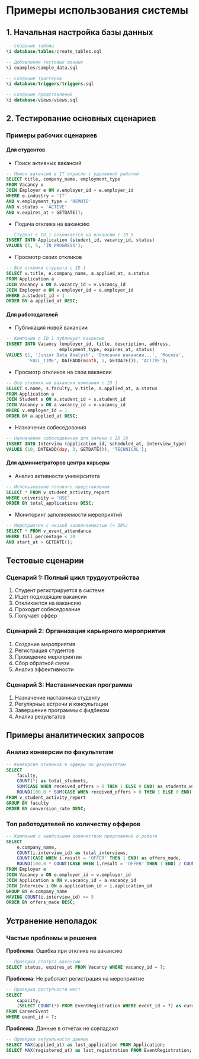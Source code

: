 # Примеры использования системы

## 1. Начальная настройка базы данных
```sql
-- Создание таблиц
\i database/tables/create_tables.sql

-- Добавление тестовых данных
\i examples/sample_data.sql

-- Создание триггеров
\i database/triggers/triggers.sql

-- Создание представлений
\i database/views/views.sql
```

## 2. Тестирование основных сценариев

### Примеры рабочих сценариев

#### Для студентов

- Поиск активных вакансий
```sql
-- Поиск вакансий в IT отрасли с удаленной работой
SELECT title, company_name, employment_type 
FROM Vacancy v
JOIN Employer e ON v.employer_id = e.employer_id
WHERE e.industry = 'IT' 
AND v.employment_type = 'REMOTE'
AND v.status = 'ACTIVE'
AND v.expires_at > GETDATE();
```
- Подача отклика на вакансию
```sql
-- Студент с ID 1 откликается на вакансию с ID 5
INSERT INTO Application (student_id, vacancy_id, status)
VALUES (1, 5, 'IN_PROGRESS');
```
- Просмотр своих откликов
```sql
-- Все отклики студента с ID 1
SELECT v.title, e.company_name, a.applied_at, a.status
FROM Application a
JOIN Vacancy v ON a.vacancy_id = v.vacancy_id
JOIN Employer e ON v.employer_id = e.employer_id
WHERE a.student_id = 1
ORDER BY a.applied_at DESC;
```

#### Для работодателей

- Публикация новой вакансии
```sql
-- Компания с ID 1 публикует вакансию
INSERT INTO Vacancy (employer_id, title, description, address, 
                    employment_type, expires_at, status)
VALUES (1, 'Junior Data Analyst', 'Описание вакансии...', 'Москва',
        'FULL_TIME', DATEADD(month, 1, GETDATE()), 'ACTIVE');
```
- Просмотр откликов на свои вакансии
```sql
-- Все отклики на вакансии компании с ID 1
SELECT s.name, s.faculty, v.title, a.applied_at, a.status
FROM Application a
JOIN Student s ON a.student_id = s.student_id
JOIN Vacancy v ON a.vacancy_id = v.vacancy_id
WHERE v.employer_id = 1
ORDER BY a.applied_at DESC;
```
- Назначение собеседования
```sql
-- Назначение собеседования для заявки с ID 10
INSERT INTO Interview (application_id, scheduled_at, interview_type)
VALUES (10, DATEADD(day, 3, GETDATE()), 'TECHNICAL');
```

#### Для администраторов центра карьеры

- Анализ активности университета
```sql
-- Использование готового представления
SELECT * FROM v_student_activity_report
WHERE university = 'HSE'
ORDER BY total_applications DESC;
```
- Мониторинг заполняемости мероприятий
```sql
-- Мероприятия с низкой заполняемостью (< 30%)
SELECT * FROM v_event_attendance
WHERE fill_percentage < 30
AND start_at > GETDATE();
```

## Тестовые сценарии
### Сценарий 1: Полный цикл трудоустройства
1. Студент регистрируется в системе
2. Ищет подходящие вакансии
3. Откликается на вакансию
4. Проходит собеседование
5. Получает оффер

### Сценарий 2: Организация карьерного мероприятия
1. Создание мероприятия
2. Регистрация студентов
3. Проведение мероприятия
4. Сбор обратной связи
5. Анализ эффективности

### Сценарий 3: Наставническая программа
1. Назначение наставника студенту
2. Регулярные встречи и консультации
3. Завершение программы с фидбеком
4. Анализ результатов

## Примеры аналитических запросов

### Анализ конверсии по факультетам
```sql
-- Конверсия откликов в офферы по факультетам
SELECT 
    faculty,
    COUNT(*) as total_students,
    SUM(CASE WHEN received_offers > 0 THEN 1 ELSE 0 END) as students_with_offers,
    ROUND(100.0 * SUM(CASE WHEN received_offers > 0 THEN 1 ELSE 0 END) / COUNT(*), 1) as conversion_rate
FROM v_student_activity_report
GROUP BY faculty
ORDER BY conversion_rate DESC;
```
### Топ работодателей по количеству офферов
```sql
-- Компании с наибольшим количеством предложений о работе
SELECT 
    e.company_name,
    COUNT(i.interview_id) as total_interviews,
    COUNT(CASE WHEN i.result = 'OFFER' THEN 1 END) as offers_made,
    ROUND(100.0 * COUNT(CASE WHEN i.result = 'OFFER' THEN 1 END) / COUNT(i.interview_id), 1) as offer_rate
FROM Employer e
JOIN Vacancy v ON e.employer_id = v.employer_id
JOIN Application a ON v.vacancy_id = a.vacancy_id
JOIN Interview i ON a.application_id = i.application_id
GROUP BY e.company_name
HAVING COUNT(i.interview_id) >= 5
ORDER BY offers_made DESC;
```
## Устранение неполадок
### Частые проблемы и решения
**Проблема**: Ошибка при отклике на вакансию

```sql
-- Проверка статуса вакансии
SELECT status, expires_at FROM Vacancy WHERE vacancy_id = ?;
```
**Проблема**: Не работает регистрация на мероприятие
```sql
-- Проверка доступности мест
SELECT 
    capacity,
    (SELECT COUNT(*) FROM EventRegistration WHERE event_id = ?) as current_registrations
FROM CareerEvent 
WHERE event_id = ?;
```
**Проблема**: Данные в отчетах не совпадают
```sql
-- Проверка актуальности данных
SELECT MAX(applied_at) as last_application FROM Application;
SELECT MAX(registered_at) as last_registration FROM EventRegistration;
```
